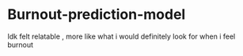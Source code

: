 # Burnout-prediction-model
Idk felt relatable , more like what i would definitely look for when i feel burnout 
